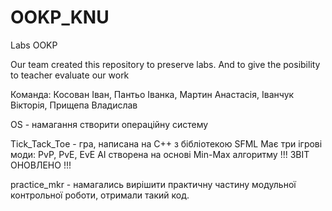 # OOKP_KNU
Labs OOKP

Our team created this repository to preserve labs. And to give the posibility to teacher evaluate our work

Команда: Косован Іван, Пантьо Іванка, Мартин Анастасія, Іванчук Вікторія, Прищепа Владислав

OS - намагання створити операційну систему


Tick_Tack_Toe - гра, написана на С++ з бібліотекою SFML
Має три ігрові моди: PvP, PvE, EvE
AI створена на основі Min-Max алгоритму
!!!   ЗВІТ ОНОВЛЕНО   !!!

practice_mkr - намагались вирішити практичну частину модульної контрольної роботи, отримали такий код.
